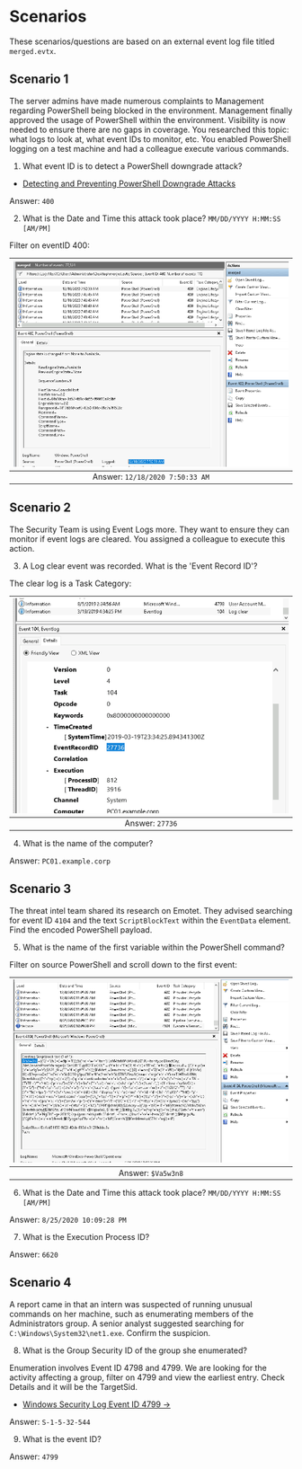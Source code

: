 # Scenarios

These scenarios/questions are based on an external event log file titled `merged.evtx`. 

## Scenario 1

The server admins have made numerous complaints to Management regarding PowerShell being blocked in the environment. 
Management finally approved the usage of PowerShell within the environment. Visibility is now needed to ensure there 
are no gaps in coverage. You researched this topic: what logs to look at, what event IDs to monitor, etc. You enabled 
PowerShell logging on a test machine and had a colleague execute various commands. 

1. What event ID is to detect a PowerShell downgrade attack? 

* [Detecting and Preventing PowerShell Downgrade Attacks](https://www.leeholmes.com/detecting-and-preventing-powershell-downgrade-attacks/)

Answer: `400`

2. What is the Date and Time this attack took place? `MM/DD/YYYY H:MM:SS [AM/PM]`

Filter on eventID 400:

| ![Event Viewer ID's](../../_static/images/logs-scenarios.png)
|:--:|
| Answer: `12/18/2020 7:50:33 AM` |

## Scenario 2 

The Security Team is using Event Logs more. They want to ensure they can monitor if event logs are cleared. 
You assigned a colleague to execute this action.

3. A Log clear event was recorded. What is the 'Event Record ID'?

The clear log is a Task Category:

| ![Event Viewer ID's](../../_static/images/logs-scenarios2.png)
|:--:|
| Answer: `27736` |

4. What is the name of the computer?

Answer: `PC01.example.corp`

## Scenario 3 

The threat intel team shared its research on Emotet. They advised searching for event ID `4104` and the text 
`ScriptBlockText` within the `EventData` element. Find the encoded PowerShell payload.

5. What is the name of the first variable within the PowerShell command?

Filter on source PowerShell and scroll down to the first event:

| ![Event Viewer ID's](../../_static/images/logs-scenarios3.png)
|:--:|
| Answer: `$Va5w3n8` |

6. What is the Date and Time this attack took place? `MM/DD/YYYY H:MM:SS [AM/PM]`

Answer: `8/25/2020 10:09:28 PM`

7. What is the Execution Process ID?

Answer: `6620`

## Scenario 4 

A report came in that an intern was suspected of running unusual commands on her machine, such as 
enumerating members of the Administrators group. A senior analyst suggested searching for 
`C:\Windows\System32\net1.exe`. Confirm the suspicion.

8. What is the Group Security ID of the group she enumerated?

Enumeration involves Event ID 4798 and 4799. We are looking for the activity affecting a group, filter on 4799 and 
view the earliest entry. Check Details and it will be the TargetSid.

* [Windows Security Log Event ID 4799 ->](https://www.ultimatewindowssecurity.com/securitylog/encyclopedia/event.aspx?eventid=4799)

Answer: `S-1-5-32-544`

9. What is the event ID?

Answer: `4799`

